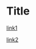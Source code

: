 # Title

[link1](http://www.website.com/?utm_source=google%5BB%2B%5D&utm_medium=cpc&utm_content=google_ad(B)&utm_campaign=product)

[link2](https://twitter.com/elonmusk/status/1054510095491428352)